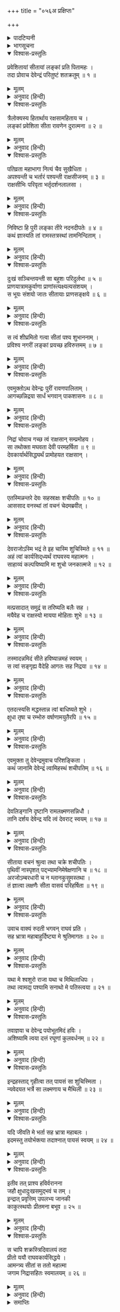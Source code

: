 +++
title = "०५६अ प्रक्षिप्तः"

+++

<details><summary>पादटिप्पनी</summary>

* यह सर्ग प्रसंगके अनुकूल और उत्तम है । कुछ प्रतियोंमें यह सानुवाद प्रकाशित भी है, परंतु इसपर तिलक आदि संस्कृत टीकाएँ नहीं उपलब्ध होती हैं; इसलिये कुछ लोगोंने इसे प्रक्षिप्त माना है । उपयोगी होनेके कारण इसे भी यहाँ सानुवाद प्रकाशित किया जाता है ।
</details>

<details><summary>भागसूचना</summary>

57. ब्रह्माजीकी आज्ञासे देवराज इन्द्रका निद्रासहित लङ्कामें जाकर सीताको दिव्य खीर अर्पित करना और उनसे विदा लेकर लौटना
</details>

<details open><summary>विश्वास-प्रस्तुतिः</summary>

प्रवेशितायां सीतायां लङ्कां प्रति पितामहः ।  
तदा प्रोवाच देवेन्द्रं परितुष्टं शतक्रतुम् ॥ १ ॥
</details>

<details><summary>मूलम्</summary>

प्रवेशितायां सीतायां लङ्कां प्रति पितामहः ।  
तदा प्रोवाच देवेन्द्रं परितुष्टं शतक्रतुम् ॥ १ ॥
</details>

<details><summary>अनुवाद (हिन्दी)</summary>

जब सीताका लङ्कामें प्रवेश हो गया, तब पितामह ब्रह्माजीने संतुष्ट हुए देवराज इन्द्रसे इस प्रकार कहा— ॥ १ ॥
</details>

<details open><summary>विश्वास-प्रस्तुतिः</summary>

त्रैलोक्यस्य हितार्थाय रक्षसामहिताय च ।  
लङ्कां प्रवेशिता सीता रावणेन दुरात्मना ॥ २ ॥
</details>

<details><summary>मूलम्</summary>

त्रैलोक्यस्य हितार्थाय रक्षसामहिताय च ।  
लङ्कां प्रवेशिता सीता रावणेन दुरात्मना ॥ २ ॥
</details>

<details><summary>अनुवाद (हिन्दी)</summary>

‘देवराज! तीनों लोकोंके हित और राक्षसोंके विनाशके लिये दुरात्मा रावणने सीताको लङ्कामें पहुँचा दिया ॥ २ ॥
</details>

<details open><summary>विश्वास-प्रस्तुतिः</summary>

पतिव्रता महाभागा नित्यं चैव सुखैधिता ।  
अपश्यन्ती च भर्तारं पश्यन्ती राक्षसीजनम् ॥ ३ ॥  
राक्षसीभिः परिवृता भर्तृदर्शनलालसा ।
</details>

<details><summary>मूलम्</summary>

पतिव्रता महाभागा नित्यं चैव सुखैधिता ।  
अपश्यन्ती च भर्तारं पश्यन्ती राक्षसीजनम् ॥ ३ ॥  
राक्षसीभिः परिवृता भर्तृदर्शनलालसा ।
</details>

<details><summary>अनुवाद (हिन्दी)</summary>

‘पतिव्रता महाभागा जानकी सदा सुखमें ही पली हैं । इस समय वे अपने पतिके दर्शनसे वंचित हो गयी हैं और राक्षसियोंसे घिरी रहनेके कारण सदा उन्हींको अपने सामने देखती हैं । उनके हृदयमें अपने पतिके दर्शनकी तीव्र लालसा बनी हुई है ॥ ३ १/२ ॥
</details>

<details open><summary>विश्वास-प्रस्तुतिः</summary>

निविष्टा हि पुरी लङ्का तीरे नदनदीपतेः ॥ ४ ॥  
कथं ज्ञास्यति तां रामस्तत्रस्थां तामनिन्दिताम् ।
</details>

<details><summary>मूलम्</summary>

निविष्टा हि पुरी लङ्का तीरे नदनदीपतेः ॥ ४ ॥  
कथं ज्ञास्यति तां रामस्तत्रस्थां तामनिन्दिताम् ।
</details>

<details><summary>अनुवाद (हिन्दी)</summary>

‘लङ्कापुरी समुद्रके तटपर बसी हुई है । वहाँ रहती हुई सती-साध्वी सीताका पता श्रीरामचन्द्रजीको कैसे लगेगा ॥ ४ १/२ ॥
</details>

<details open><summary>विश्वास-प्रस्तुतिः</summary>

दुःखं सञ्चिन्तयन्ती सा बहुशः परिदुर्लभा ॥ ५ ॥  
प्राणयात्रामकुर्वाणा प्राणांस्त्यक्ष्यत्यसंशयम् ।  
स भूयः संशयो जातः सीतायाः प्राणसङ्क्षये ॥ ६ ॥
</details>

<details><summary>मूलम्</summary>

दुःखं सञ्चिन्तयन्ती सा बहुशः परिदुर्लभा ॥ ५ ॥  
प्राणयात्रामकुर्वाणा प्राणांस्त्यक्ष्यत्यसंशयम् ।  
स भूयः संशयो जातः सीतायाः प्राणसङ्क्षये ॥ ६ ॥
</details>

<details><summary>अनुवाद (हिन्दी)</summary>

‘सीता दुःखके साथ नाना प्रकारकी चिन्ताओंमें डूबी रहती हैं । पतिके लिये इस समय वे अत्यन्त दुर्लभ हो गयी हैं । प्राणयात्रा (भोजन) नहीं करती हैं; अतः ऐसी दशामें निःसंदेह वे अपने प्राणोंका परित्याग कर देंगी । सीताके प्राणोंका क्षय हो जानेपर हमारे उद्देश्यकी सिद्धिमें पुनः पूर्ववत् संदेह उपस्थित हो जायगा ॥ ५-६ ॥
</details>

<details open><summary>विश्वास-प्रस्तुतिः</summary>

स त्वं शीघ्रमितो गत्वा सीतां पश्य शुभाननाम् ।  
प्रविश्य नगरीं लङ्कां प्रयच्छ हविरुत्तमम् ॥ ७ ॥
</details>

<details><summary>मूलम्</summary>

स त्वं शीघ्रमितो गत्वा सीतां पश्य शुभाननाम् ।  
प्रविश्य नगरीं लङ्कां प्रयच्छ हविरुत्तमम् ॥ ७ ॥
</details>

<details><summary>अनुवाद (हिन्दी)</summary>

‘अतः तुम शीघ्र ही यहाँसे जाकर लङ्कापुरीमें प्रवेश करके सुमुखी सीतासे मिलो और उन्हें उत्तम हविष्य प्रदान करो’ ॥ ७ ॥
</details>

<details open><summary>विश्वास-प्रस्तुतिः</summary>

एवमुक्तोऽथ देवेन्द्रः पुरीं रावणपालिताम् ।  
आगच्छन्निद्रया सार्धं भगवान् पाकशासनः ॥ ८ ॥
</details>

<details><summary>मूलम्</summary>

एवमुक्तोऽथ देवेन्द्रः पुरीं रावणपालिताम् ।  
आगच्छन्निद्रया सार्धं भगवान् पाकशासनः ॥ ८ ॥
</details>

<details><summary>अनुवाद (हिन्दी)</summary>

ब्रह्माजीके ऐसा कहनेपर पाकशासन भगवान् इन्द्र निद्राको साथ लेकर रावणद्वारा पालित लङ्कापुरीमें आये ॥ ८ ॥
</details>

<details open><summary>विश्वास-प्रस्तुतिः</summary>

निद्रां चोवाच गच्छ त्वं राक्षसान् सम्प्रमोहय ।  
सा तथोक्ता मघवता देवी परमहर्षिता ॥ ९ ॥  
देवकार्यार्थसिद्ध्यर्थं प्रामोहयत राक्षसान् ।
</details>

<details><summary>मूलम्</summary>

निद्रां चोवाच गच्छ त्वं राक्षसान् सम्प्रमोहय ।  
सा तथोक्ता मघवता देवी परमहर्षिता ॥ ९ ॥  
देवकार्यार्थसिद्ध्यर्थं प्रामोहयत राक्षसान् ।
</details>

<details><summary>अनुवाद (हिन्दी)</summary>

वहाँ आकर इन्द्रने निद्रासे कहा—‘तुम राक्षसोंको मोहित करो ।’ इन्द्रसे ऐसी आज्ञा पाकर देवी निद्रा बहुत प्रसन्न हुईं । देवताओंका कार्य सिद्ध करनेके लिये उन्होंने राक्षसोंको मोह (निद्रा) में डाल दिया ॥ ९ १/२ ॥
</details>

<details open><summary>विश्वास-प्रस्तुतिः</summary>

एतस्मिन्नन्तरे देवः सहस्राक्षः शचीपतिः ॥ १० ॥  
आससाद वनस्थां तां वचनं चेदमब्रवीत् ।
</details>

<details><summary>मूलम्</summary>

एतस्मिन्नन्तरे देवः सहस्राक्षः शचीपतिः ॥ १० ॥  
आससाद वनस्थां तां वचनं चेदमब्रवीत् ।
</details>

<details><summary>अनुवाद (हिन्दी)</summary>

इसी बीचमें सहस्र नेत्रधारी शचीपति देवराज इन्द्र अशोकवाटिकामें बैठी हुई सीताके पास गये और इस प्रकार बोले— ॥ १० १/२ ॥
</details>

<details open><summary>विश्वास-प्रस्तुतिः</summary>

देवराजोऽस्मि भद्रं ते इह चास्मि शुचिस्मिते ॥ ११ ॥  
अहं त्वां कार्यसिद्‍ध्यर्थं राघवस्य महात्मनः ।  
साहाय्यं कल्पयिष्यामि मा शुचो जनकात्मजे ॥ १२ ॥
</details>

<details><summary>मूलम्</summary>

देवराजोऽस्मि भद्रं ते इह चास्मि शुचिस्मिते ॥ ११ ॥  
अहं त्वां कार्यसिद्‍ध्यर्थं राघवस्य महात्मनः ।  
साहाय्यं कल्पयिष्यामि मा शुचो जनकात्मजे ॥ १२ ॥
</details>

<details><summary>अनुवाद (हिन्दी)</summary>

‘पवित्र मुसकानवाली देवि! आपका भला हो । मैं देवराज इन्द्र यहाँ आपके पास आया हूँ । जनककिशोरी! मैं आपके उद्धारकार्यकी सिद्धिके लिये महात्मा श्रीरघुनाथजीकी सहायता करूँगा, अतः आप शोक न करें ॥ ११-१२ ॥
</details>

<details open><summary>विश्वास-प्रस्तुतिः</summary>

मत्प्रसादात् समुद्रं स तरिष्यति बलैः सह ।  
मयैवेह च राक्षस्यो मायया मोहिताः शुभे ॥ १३ ॥
</details>

<details><summary>मूलम्</summary>

मत्प्रसादात् समुद्रं स तरिष्यति बलैः सह ।  
मयैवेह च राक्षस्यो मायया मोहिताः शुभे ॥ १३ ॥
</details>

<details><summary>अनुवाद (हिन्दी)</summary>

‘वे मेरे प्रसादसे बड़ी भारी सेनाके साथ समुद्रको पार करेंगे । शुभे! मैंने ही यहाँ इन राक्षसियोंको अपनी मायासे मोहित किया है ॥ १३ ॥
</details>

<details open><summary>विश्वास-प्रस्तुतिः</summary>

तस्मादन्नमिदं सीते हविष्यान्नमहं स्वयम् ।  
स त्वां सङ्गृह्य वैदेहि आगतः सह निद्रया ॥ १४ ॥
</details>

<details><summary>मूलम्</summary>

तस्मादन्नमिदं सीते हविष्यान्नमहं स्वयम् ।  
स त्वां सङ्गृह्य वैदेहि आगतः सह निद्रया ॥ १४ ॥
</details>

<details><summary>अनुवाद (हिन्दी)</summary>

‘विदेहनन्दिनी सीते! इसलिये मैं स्वयं ही यह भोजन—यह हविष्यान्न लेकर निद्राके साथ तुम्हारे पास आया हूँ ॥ १४ ॥
</details>

<details open><summary>विश्वास-प्रस्तुतिः</summary>

एतदत्स्यसि मद्धस्तान्न त्वां बाधिष्यते शुभे ।  
क्षुधा तृषा च रम्भोरु वर्षाणामयुतैरपि ॥ १५ ॥
</details>

<details><summary>मूलम्</summary>

एतदत्स्यसि मद्धस्तान्न त्वां बाधिष्यते शुभे ।  
क्षुधा तृषा च रम्भोरु वर्षाणामयुतैरपि ॥ १५ ॥
</details>

<details><summary>अनुवाद (हिन्दी)</summary>

‘शुभे! रम्भोरु! यदि मेरे हाथसे इस हविष्यको लेकर खा लोगी तो तुम्हें हजारों वर्षोंतक भूख और प्यास नहीं सतायेगी’ ॥ १५ ॥
</details>

<details open><summary>विश्वास-प्रस्तुतिः</summary>

एवमुक्ता तु देवेन्द्रमुवाच परिशङ्किता ।  
कथं जानामि देवेन्द्रं त्वामिहस्थं शचीपतिम् ॥ १६ ॥
</details>

<details><summary>मूलम्</summary>

एवमुक्ता तु देवेन्द्रमुवाच परिशङ्किता ।  
कथं जानामि देवेन्द्रं त्वामिहस्थं शचीपतिम् ॥ १६ ॥
</details>

<details><summary>अनुवाद (हिन्दी)</summary>

देवराजके ऐसा कहनेपर शङ्कित हुई सीताने उनसे कहा—‘मुझे कैसे विश्वास हो कि आप शचीपति देवराज इन्द्र ही यहाँ पधारे हैं? ॥ १६ ॥
</details>

<details open><summary>विश्वास-प्रस्तुतिः</summary>

देवलिङ्गानि दृष्टानि रामलक्ष्मणसन्निधौ ।  
तानि दर्शय देवेन्द्र यदि त्वं देवराट् स्वयम् ॥ १७ ॥
</details>

<details><summary>मूलम्</summary>

देवलिङ्गानि दृष्टानि रामलक्ष्मणसन्निधौ ।  
तानि दर्शय देवेन्द्र यदि त्वं देवराट् स्वयम् ॥ १७ ॥
</details>

<details><summary>अनुवाद (हिन्दी)</summary>

‘देवेन्द्र! मैंने श्रीराम और लक्ष्मणके समीप देवताओंके लक्षण अपनी आँखों देखे हैं । यदि आप साक्षात् देवराज हैं तो उन लक्षणोंको दिखाइये’ ॥ १७ ॥
</details>

<details open><summary>विश्वास-प्रस्तुतिः</summary>

सीताया वचनं श्रुत्वा तथा चक्रे शचीपतिः ।  
पृथिवीं नास्पृशत् पद‍्भ्यामनिमेषेक्षणानि च ॥ १८ ॥  
अरजोऽम्बरधारी च न म्लानकुसुमस्तथा ।  
तं ज्ञात्वा लक्षणैः सीता वासवं परिहर्षिता ॥ १९ ॥
</details>

<details><summary>मूलम्</summary>

सीताया वचनं श्रुत्वा तथा चक्रे शचीपतिः ।  
पृथिवीं नास्पृशत् पद‍्भ्यामनिमेषेक्षणानि च ॥ १८ ॥  
अरजोऽम्बरधारी च न म्लानकुसुमस्तथा ।  
तं ज्ञात्वा लक्षणैः सीता वासवं परिहर्षिता ॥ १९ ॥
</details>

<details><summary>अनुवाद (हिन्दी)</summary>

सीताकी यह बात सुनकर शचीपति इन्द्रने वैसा ही किया । उन्होंने अपने पैरोंसे पृथ्वीका स्पर्श नहीं किया—आकाशमें निराधार खड़े रहे । उनकी आँखोंकी पलकें नहीं गिरती थीं । उन्होंने जो वस्त्र धारण किया था, उसपर धूलका स्पर्श नहीं होता था । उनके कण्ठमें जो पुष्पमाला थी, उसके पुष्प कुम्हलाते नहीं थे । देवोचित लक्षणोंसे इन्द्रको पहचानकर सीता बहुत प्रसन्न हुईं ॥ १८-१९ ॥
</details>

<details open><summary>विश्वास-प्रस्तुतिः</summary>

उवाच वाक्यं रुदती भगवन् राघवं प्रति ।  
सह भ्रात्रा महाबाहुर्दिष्ट्या मे श्रुतिमागतः ॥ २० ॥
</details>

<details><summary>मूलम्</summary>

उवाच वाक्यं रुदती भगवन् राघवं प्रति ।  
सह भ्रात्रा महाबाहुर्दिष्ट्या मे श्रुतिमागतः ॥ २० ॥
</details>

<details><summary>अनुवाद (हिन्दी)</summary>

वे भगवान् श्रीरामके लिये रोती हुई बोलीं—‘भगवन्! सौभाग्यकी बात है कि आज भाईसहित महाबाहु श्रीरामका नाम मेरे कानोंमें पड़ा है ॥ २० ॥
</details>

<details open><summary>विश्वास-प्रस्तुतिः</summary>

यथा मे श्वशुरो राजा यथा च मिथिलाधिपः ।  
तथा त्वामद्य पश्यामि सनाथो मे पतिस्त्वया ॥ २१ ॥
</details>

<details><summary>मूलम्</summary>

यथा मे श्वशुरो राजा यथा च मिथिलाधिपः ।  
तथा त्वामद्य पश्यामि सनाथो मे पतिस्त्वया ॥ २१ ॥
</details>

<details><summary>अनुवाद (हिन्दी)</summary>

‘मेरे लिये जैसे मेरे श्वशुर महाराज दशरथ तथा पिता मिथिलानरेश जनक हैं, उसी रूपमें मैं आज आपको देखती हूँ । मेरे पति आपके द्वारा सनाथ हैं ॥ २१ ॥
</details>

<details open><summary>विश्वास-प्रस्तुतिः</summary>

तवाज्ञया च देवेन्द्र पयोभूतमिदं हविः ।  
अशिष्यामि त्वया दत्तं रघूणां कुलवर्धनम् ॥ २२ ॥
</details>

<details><summary>मूलम्</summary>

तवाज्ञया च देवेन्द्र पयोभूतमिदं हविः ।  
अशिष्यामि त्वया दत्तं रघूणां कुलवर्धनम् ॥ २२ ॥
</details>

<details><summary>अनुवाद (हिन्दी)</summary>

‘देवेन्द्र! आपकी आज्ञासे मैं यह पायसरूप हविष्य (दूधकी बनी हुई खीर), जिसे आपने दिया है, खाऊँगी । यह रघुकुलकी वृद्धि करनेवाला हो’ ॥ २२ ॥
</details>

<details open><summary>विश्वास-प्रस्तुतिः</summary>

इन्द्रहस्ताद् गृहीत्वा तत् पायसं सा शुचिस्मिता ।  
न्यवेदयत भर्त्रे सा लक्ष्मणाय च मैथिली ॥ २३ ॥
</details>

<details><summary>मूलम्</summary>

इन्द्रहस्ताद् गृहीत्वा तत् पायसं सा शुचिस्मिता ।  
न्यवेदयत भर्त्रे सा लक्ष्मणाय च मैथिली ॥ २३ ॥
</details>

<details><summary>अनुवाद (हिन्दी)</summary>

इन्द्रके हाथसे उस खीरको लेकर उन पवित्र मुसकानवाली मैथिलीने मन-ही-मन पहले उसे अपने स्वामी श्रीराम और देवर लक्ष्मणको निवेदन किया और इस प्रकार कहा— ॥ २३ ॥
</details>

<details open><summary>विश्वास-प्रस्तुतिः</summary>

यदि जीवति मे भर्ता सह भ्रात्रा महाबलः ।  
इदमस्तु तयोर्भक्त्या तदाश्नात् पायसं स्वयम् ॥ २४ ॥
</details>

<details><summary>मूलम्</summary>

यदि जीवति मे भर्ता सह भ्रात्रा महाबलः ।  
इदमस्तु तयोर्भक्त्या तदाश्नात् पायसं स्वयम् ॥ २४ ॥
</details>

<details><summary>अनुवाद (हिन्दी)</summary>

‘यदि मेरे महाबली स्वामी अपने भाईके साथ जीवित हैं तो यह भक्तिभावसे उन दोनोंके लिये समर्पित है ।’ इतना कहनेके पश्चात् उन्होंने स्वयं उस खीरको खाया ॥ २४ ॥
</details>

<details open><summary>विश्वास-प्रस्तुतिः</summary>

इतीव तत् प्राश्य हविर्वरानना  
जहौ क्षुधादुःखसमुद्भवं च तम् ।  
इन्द्रात् प्रवृत्तिम् उपलभ्य जानकी  
काकुत्स्थयोः प्रीतमना बभूव ॥ २५ ॥
</details>

<details><summary>मूलम्</summary>

इतीव तत् प्राश्य हविर्वरानना  
जहौ क्षुधादुःखसमुद्भवं च तम् ।  
इन्द्रात् प्रवृत्तिम् उपलभ्य जानकी  
काकुत्स्थयोः प्रीतमना बभूव ॥ २५ ॥
</details>

<details><summary>अनुवाद (हिन्दी)</summary>

इस प्रकार उस हविष्यको खाकर सुन्दर मुखवाली जानकीने भूख-प्यासके कष्टको त्याग दिया और इन्द्रके मुखसे श्रीराम तथा लक्ष्मणका समाचार पाकर वे जनकनन्दिनी मन-ही-मन बहुत प्रसन्न हुईं ॥ २५ ॥
</details>

<details open><summary>विश्वास-प्रस्तुतिः</summary>

स चापि शक्रस्त्रिदिवालयं तदा  
प्रीतो ययौ राघवकार्यसिद्धये ।  
आमन्त्र्य सीतां स ततो महात्मा  
जगाम निद्रासहितः स्वमालयम् ॥ २६ ॥
</details>

<details><summary>मूलम्</summary>

स चापि शक्रस्त्रिदिवालयं तदा  
प्रीतो ययौ राघवकार्यसिद्धये ।  
आमन्त्र्य सीतां स ततो महात्मा  
जगाम निद्रासहितः स्वमालयम् ॥ २६ ॥
</details>

<details><summary>अनुवाद (हिन्दी)</summary>

तब निद्रासहित महात्मा देवराज इन्द्र भी प्रसन्न हो सीतासे विदा लेकर श्रीरामचन्द्रजीके कार्यकी सिद्धिके लिये अपने निवासस्थान देवलोकको चले गये ॥ २६ ॥
</details>

<details><summary>समाप्तिः</summary>

इत्यार्षे श्रीमद्रामायणे वाल्मीकीये आदिकाव्येऽरण्यकाण्डे प्रक्षिप्तः सर्गः ॥  
इस प्रकार श्रीवाल्मीकिनिर्मित आर्षरामायण आदिकाव्यके अरण्यकाण्डमें प्रक्षिप्त सर्ग पूरा हुआ ॥
</details>

